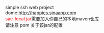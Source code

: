 simple ssh web project
<br/>
dome:http://happies.sinaapp.com
<br/>
<font style="color:red">sae-local.jar</font>需要加入你自己的本地maven仓库
<br/>
请注意 pom 关于该jar的配置
